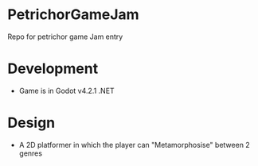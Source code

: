 # PetrichorGameJam
Repo for petrichor game Jam entry

# Development
- Game is in Godot v4.2.1 .NET

# Design
- A 2D platformer in which the player can "Metamorphosise" between 2 genres